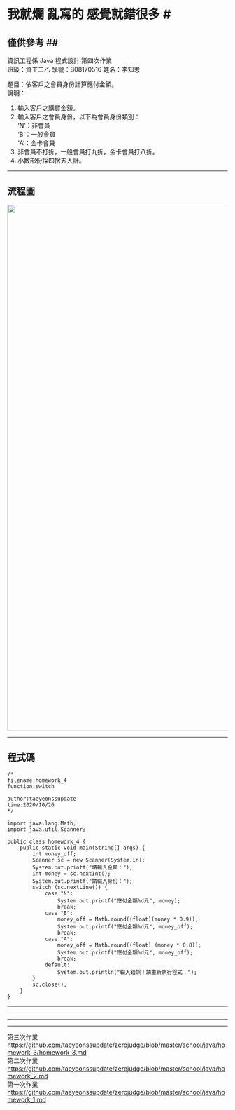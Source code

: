# 我就爛 亂寫的 感覺就錯很多 #<br>
## 僅供參考 ##<br>
資訊工程係  Java 程式設計  第四次作業<br>
班級：資工二乙 學號：B08170516   姓名：李知恩<br>

題目：依客戶之會員身份計算應付金額。<br>
說明：<br>
1. 輸入客戶之購買金額。<br>
2. 輸入客戶之會員身份，以下為會員身份類別：<br>
    ‘N’：非會員<br>
    ‘B’：一般會員<br>
    ‘A’：金卡會員<br>
3. 非會員不打折，一般會員打九折，金卡會員打八折。<br>
4. 小數部份採四捨五入計。<br>

---

## 流程圖 #

<!-- ```flow
start=>start: 開始
9=>operation: 輸入Math;
10=>operation: 輸入Scanner;
14=>operation: int 打折的價錢;
15=>operation: 創建一個Scanner為sc
16=>inputoutput: 請輸入金額：
17=>operation: scan money
18=>inputoutput: 請輸入身份：
19=>operation: switch (sc.輸入) 
20=>condition: case "N":
21=>inputoutput: 應付金額%d元
22=>operation: break;
23=>condition: case "B":
24=>operation: money_off = 打折九折;
25=>inputoutput: 應付金額%d元
26=>operation: break;
27=>condition: case "A":
28=>operation: money_off = 打折八折;
29=>inputoutput: 應付金額%d元
30=>operation: break;
31=>condition: default:
32=>inputoutput: 輸入錯誤！請重新執行程式！
34=>operation: sc釋放記憶體;
end=>end: 結束
start->9->10->14->15->16->17->18->19->20(no)->23(no)->27(no)->31(yes)->32->end
20(yes)->21->22->end
23(yes)->24->25->26(right)->end
27(yes)->28->29->30(right)->end›
32->end
``` -->
<img src="https://github.com/taeyeonssupdate/zerojudge/blob/master/images/homework_4_flowchart.png?raw=true" width="1200">

---

## 程式碼 ##

    /*
    filename:homework_4
    function:switch

    author:taeyeonssupdate
    time:2020/10/26
    */

    import java.lang.Math;
    import java.util.Scanner;

    public class homework_4 {
        public static void main(String[] args) {
            int money_off;
            Scanner sc = new Scanner(System.in);
            System.out.printf("請輸入金額：");
            int money = sc.nextInt();
            System.out.printf("請輸入身份：");
            switch (sc.nextLine()) {
                case "N":
                    System.out.printf("應付金額%d元", money);
                    break;
                case "B":
                    money_off = Math.round((float)(money * 0.9));
                    System.out.printf("應付金額%d元", money_off);
                    break;
                case "A":
                    money_off = Math.round((float) (money * 0.8));
                    System.out.printf("應付金額%d元", money_off);
                    break;
                default:
                    System.out.println("輸入錯誤！請重新執行程式！");
            }
            sc.close();
        }
    }

---
---
---
---

第三次作業 https://github.com/taeyeonssupdate/zerojudge/blob/master/school/java/homework_3/homework_3.md<br>
第二次作業 https://github.com/taeyeonssupdate/zerojudge/blob/master/school/java/homework_2.md<br>
第一次作業 https://github.com/taeyeonssupdate/zerojudge/blob/master/school/java/homework_1.md<br>